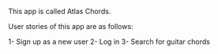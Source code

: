 This app is called Atlas Chords. 

User stories of this app are as follows: 

1- Sign up as a new user
2- Log in
3- Search for guitar chords 